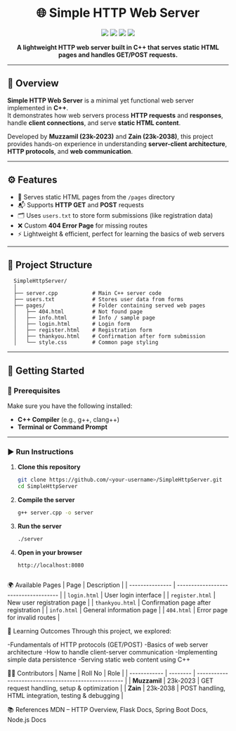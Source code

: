 <!-- Simple HTTP Web Server README -->

<h1 align="center">🌐 Simple HTTP Web Server</h1>

<p align="center">
  <img src="https://img.shields.io/badge/C%2B%2B-00599C?style=for-the-badge&logo=c%2B%2B&logoColor=white"/>
  <img src="https://img.shields.io/badge/Project-Simple%20HTTP%20Server-brightgreen?style=for-the-badge"/>
  <img src="https://img.shields.io/badge/Status-Completed-blue?style=for-the-badge"/>
  <img src="https://img.shields.io/badge/Type-Educational-orange?style=for-the-badge"/>
</p>

<p align="center">
  <strong>A lightweight HTTP web server built in C++ that serves static HTML pages and handles GET/POST requests.</strong>
</p>

---

## 🧠 Overview
**Simple HTTP Web Server** is a minimal yet functional web server implemented in **C++**.  
It demonstrates how web servers process **HTTP requests** and **responses**, handle **client connections**, and serve **static HTML content**.  

Developed by **Muzzamil (23k-2023)** and **Zain (23k-2038)**, this project provides hands-on experience in understanding **server-client architecture**, **HTTP protocols**, and **web communication**.

---

## ⚙️ Features
- 🧩 Serves static HTML pages from the `/pages` directory  
- 📬 Supports **HTTP GET** and **POST** requests  
- 🗂️ Uses `users.txt` to store form submissions (like registration data)  
- ❌ Custom **404 Error Page** for missing routes  
- ⚡ Lightweight & efficient, perfect for learning the basics of web servers  

---

## 📁 Project Structure
```text
  SimpleHttpServer/
  │
  ├── server.cpp           # Main C++ server code
  ├── users.txt            # Stores user data from forms
  ├── pages/               # Folder containing served web pages
  │   ├── 404.html         # Not found page
  │   ├── info.html        # Info / sample page
  │   ├── login.html       # Login form
  │   ├── register.html    # Registration form
  │   ├── thankyou.html    # Confirmation after form submission
  │   └── style.css        # Common page styling
```

---

## 🚀 Getting Started

### 🧰 Prerequisites
Make sure you have the following installed:
- **C++ Compiler** (e.g., g++, clang++)
- **Terminal or Command Prompt**

---

### ▶️ Run Instructions
1. **Clone this repository**
   ```bash
   git clone https://github.com/<your-username>/SimpleHttpServer.git
   cd SimpleHttpServer

2. **Compile the server**
   ```bash
   g++ server.cpp -o server


3. **Run the server**
   ```bash
   ./server


4. **Open in your browser**
   ```aurduino
   http://localhost:8080


🌍 Available Pages
| Page            | Description                          |
| --------------- | ------------------------------------ |
| `login.html`    | User login interface                 |
| `register.html` | New user registration page           |
| `thankyou.html` | Confirmation page after registration |
| `info.html`     | General information page             |
| `404.html`      | Error page for invalid routes        |


🧠 Learning Outcomes
Through this project, we explored:

-Fundamentals of HTTP protocols (GET/POST)
-Basics of web server architecture
-How to handle client-server communication
-Implementing simple data persistence
-Serving static web content using C++

👨‍💻 Contributors
| Name         | Roll No  | Role                                                 |
| ------------ | -------- | ---------------------------------------------------- |
| **Muzzamil** | 23k-2023 | GET request handling, setup & optimization           |
| **Zain**     | 23k-2038 | POST handling, HTML integration, testing & debugging |


📚 References
MDN – HTTP Overview,
Flask Docs,
Spring Boot Docs,
Node.js Docs
